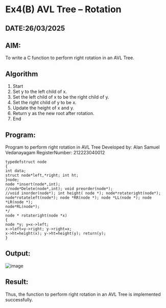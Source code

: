 # Ex4(B) AVL Tree – Rotation
## DATE:26/03/2025
## AIM:
To write a C function to perform right rotation in an AVL Tree.

## Algorithm
1. Start 
2. Set y to the left child of x. 
3. Set the left child of x to be the right child of y. 
4. Set the right child of y to be x. 
5. Update the height of x and y. 
6. Return y as the new root after rotation. 
7. End  

## Program:

Program to perform right rotation in AVL Tree
Developed by: Alan Samuel Vedanayagam
RegisterNumber: 212223040012 

```
typedefstruct node
{
int data;
struct node*left,*right; int ht;
}node;
node *insert(node*,int);
//node*Delete(node*,int); void preorder(node*);
//void inorder(node*); int height( node *); node*rotateright(node*); node*rotateleft(node*); node *RR(node *); node *LL(node *); node *LR(node *);
node*RL(node*);
*/
node * rotateright(node *x)
{
node *y; y=x->left;
x->left=y->right; y->right=x;
x->ht=height(x); y->ht=height(y); return(y);
}
```
## Output:

![image](https://github.com/user-attachments/assets/75eef55c-47b7-4fca-bf90-3f64904bac31)


## Result:
Thus, the function to perform right rotation in an AVL Tree is implemented successfully.
